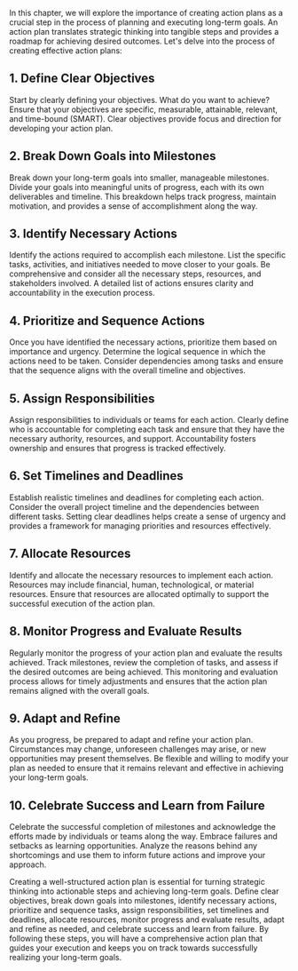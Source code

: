 
In this chapter, we will explore the importance of creating action plans as a crucial step in the process of planning and executing long-term goals. An action plan translates strategic thinking into tangible steps and provides a roadmap for achieving desired outcomes. Let's delve into the process of creating effective action plans:

**1. Define Clear Objectives**
------------------------------

Start by clearly defining your objectives. What do you want to achieve? Ensure that your objectives are specific, measurable, attainable, relevant, and time-bound (SMART). Clear objectives provide focus and direction for developing your action plan.

**2. Break Down Goals into Milestones**
---------------------------------------

Break down your long-term goals into smaller, manageable milestones. Divide your goals into meaningful units of progress, each with its own deliverables and timeline. This breakdown helps track progress, maintain motivation, and provides a sense of accomplishment along the way.

**3. Identify Necessary Actions**
---------------------------------

Identify the actions required to accomplish each milestone. List the specific tasks, activities, and initiatives needed to move closer to your goals. Be comprehensive and consider all the necessary steps, resources, and stakeholders involved. A detailed list of actions ensures clarity and accountability in the execution process.

**4. Prioritize and Sequence Actions**
--------------------------------------

Once you have identified the necessary actions, prioritize them based on importance and urgency. Determine the logical sequence in which the actions need to be taken. Consider dependencies among tasks and ensure that the sequence aligns with the overall timeline and objectives.

**5. Assign Responsibilities**
------------------------------

Assign responsibilities to individuals or teams for each action. Clearly define who is accountable for completing each task and ensure that they have the necessary authority, resources, and support. Accountability fosters ownership and ensures that progress is tracked effectively.

**6. Set Timelines and Deadlines**
----------------------------------

Establish realistic timelines and deadlines for completing each action. Consider the overall project timeline and the dependencies between different tasks. Setting clear deadlines helps create a sense of urgency and provides a framework for managing priorities and resources effectively.

**7. Allocate Resources**
-------------------------

Identify and allocate the necessary resources to implement each action. Resources may include financial, human, technological, or material resources. Ensure that resources are allocated optimally to support the successful execution of the action plan.

**8. Monitor Progress and Evaluate Results**
--------------------------------------------

Regularly monitor the progress of your action plan and evaluate the results achieved. Track milestones, review the completion of tasks, and assess if the desired outcomes are being achieved. This monitoring and evaluation process allows for timely adjustments and ensures that the action plan remains aligned with the overall goals.

**9. Adapt and Refine**
-----------------------

As you progress, be prepared to adapt and refine your action plan. Circumstances may change, unforeseen challenges may arise, or new opportunities may present themselves. Be flexible and willing to modify your plan as needed to ensure that it remains relevant and effective in achieving your long-term goals.

**10. Celebrate Success and Learn from Failure**
------------------------------------------------

Celebrate the successful completion of milestones and acknowledge the efforts made by individuals or teams along the way. Embrace failures and setbacks as learning opportunities. Analyze the reasons behind any shortcomings and use them to inform future actions and improve your approach.

Creating a well-structured action plan is essential for turning strategic thinking into actionable steps and achieving long-term goals. Define clear objectives, break down goals into milestones, identify necessary actions, prioritize and sequence tasks, assign responsibilities, set timelines and deadlines, allocate resources, monitor progress and evaluate results, adapt and refine as needed, and celebrate success and learn from failure. By following these steps, you will have a comprehensive action plan that guides your execution and keeps you on track towards successfully realizing your long-term goals.
